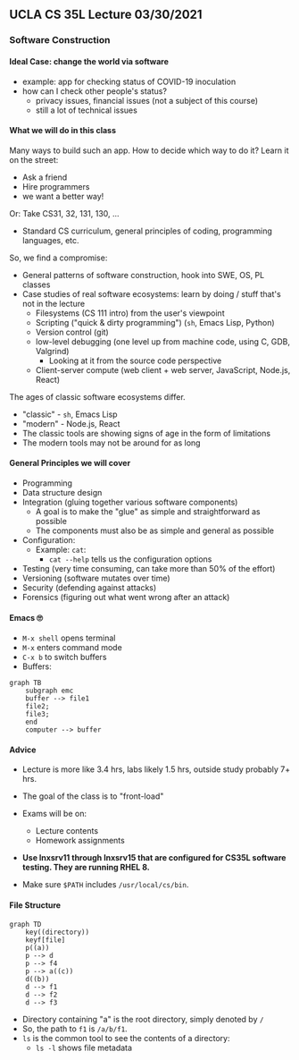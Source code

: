 ## UCLA CS 35L Lecture 03/30/2021

### Software Construction

#### Ideal Case: change the world via software

- example: app for checking status of COVID-19 inoculation
- how can I check other people's status?
  - privacy issues, financial issues (not a subject of this course)
  - still a lot of technical issues

#### What we will do in this class

Many ways to build such an app. How to decide which way to do it? Learn it on the street:

- Ask a friend
- Hire programmers
- we want a better way!

Or: Take CS31, 32, 131, 130, ...

- Standard CS curriculum, general principles of coding, programming languages, etc.

So, we find a compromise:

- General patterns of software construction, hook into SWE, OS, PL classes
- Case studies of real software ecosystems: learn by doing / stuff that's not in the lecture
  - Filesystems (CS 111 intro) from the user's viewpoint
  - Scripting ("quick & dirty programming") (`sh`, Emacs Lisp, Python)
  - Version control (git)
  - low-level debugging (one level up from machine code, using C, GDB, Valgrind)
    - Looking at it from the source code perspective
  - Client-server compute (web client + web server, JavaScript, Node.js, React)

The ages of classic software ecosystems differ.

* "classic" - `sh`, Emacs Lisp
* "modern" - Node.js, React
* The classic tools are showing signs of age in the form of limitations
* The modern tools may not be around for as long

#### General Principles we will cover

- Programming
- Data structure design
- Integration (gluing together various software components)
  - A goal is to make the "glue" as simple and straightforward as possible
  - The components must also be as simple and general as possible
- Configuration:
  - Example: `cat`:
    - `cat --help` tells us the configuration options
- Testing (very time consuming, can take more than 50% of the effort)
- Versioning (software mutates over time)
- Security (defending against attacks)
- Forensics (figuring out what went wrong after an attack)

#### Emacs :roll_eyes:

- `M-x shell` opens terminal
- `M-x` enters command mode
- `C-x b` to switch buffers
- Buffers:

```mermaid
graph TB
    subgraph emc
    buffer --> file1
    file2;
    file3;
    end
    computer --> buffer

```

#### Advice

- Lecture is more like 3.4 hrs, labs likely 1.5 hrs, outside study probably 7+ hrs.
- The goal of the class is to "front-load"

- Exams will be on:
  - Lecture contents
  - Homework assignments
- **Use lnxsrv11 through lnxsrv15 that are configured for CS35L software testing. They are running RHEL 8.**
- Make sure `$PATH` includes `/usr/local/cs/bin`.

#### File Structure

```mermaid
graph TD
	key((directory))
	keyf[file]
	p((a))
	p --> d
	p --> f4
	p --> a((c))
	d((b))
	d --> f1
	d --> f2
	d --> f3
```

- Directory containing "a" is the root directory, simply denoted by `/`
- So, the path to `f1` is `/a/b/f1`.
- `ls` is the common tool to see the contents of a directory:
  - `ls -l` shows file metadata

